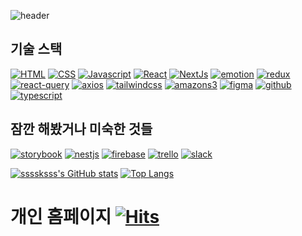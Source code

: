 
![header](https://capsule-render.vercel.app/api?type=cylinder&height=120&section=header&text=1개의%20제대로된%20서비스를%20만들고%20운영할%20줄%20아는%20개발자가%20목표입니다.&fontSize=90&fontColor=fafafa&animation=twinkling&fontSize=24)


## 기술 스택
[![HTML](https://img.shields.io/badge/HTML5-E34F26?style=flat-square&logo=HTML5&logoColor=FFFFFF)](https://blog.ssssksss.xyz/blog?first-category=27&second-category=20)
[![CSS](https://img.shields.io/badge/CSS3-1572B6?style=flat-square&logo=CSS3&logoColor=FFFFFF)](https://blog.ssssksss.xyz/blog?first-category=27&second-category=21)
[![Javascript](https://img.shields.io/badge/javascript-F7DF1E?style=flat-square&logo=javascript&logoColor=fafafa)](https://blog.ssssksss.xyz/blog?first-category=27&second-category=25)
[![React](https://img.shields.io/badge/React-61DAFB?style=flat-square&logo=React&logoColor=FFFFFF)](https://blog.ssssksss.xyz/blog?first-category=27&second-category=26)
[![NextJs](https://img.shields.io/badge/nextjs-000000?style=flat-square&logo=nextdotjs&logoColor=FFFFFF)](https://blog.ssssksss.xyz/blog?first-category=27&second-category=35)
[![emotion](https://img.shields.io/badge/styledcomponents-DB7093?style=flat-square&logo=styledcomponents&logoColor=FFFFFF)](https://blog.ssssksss.xyz/blog?first-category=27&second-category=28)
[![redux](https://img.shields.io/badge/redux-764ABC?style=flat-square&logo=redux&logoColor=FFFFFF)]()
[![react-query](https://img.shields.io/badge/reactquery-FF4154?style=flat-square&logo=reactquery&logoColor=FFFFFF)]()
[![axios](https://img.shields.io/badge/axios-5A29E4?style=flat-square&logo=axios&logoColor=FFFFFF)]()
[![tailwindcss](https://img.shields.io/badge/tailwindcss-06B6D4?style=flat-square&logo=tailwindcss&logoColor=FFFFFF)]()
[![amazons3](https://img.shields.io/badge/amazons3-569A31?style=flat-square&logo=amazons3&logoColor=FFFFFF)]()
[![figma](https://img.shields.io/badge/figma-F24E1E?style=flat-square&logo=figma&logoColor=FFFFFF)]()
[![github](https://img.shields.io/badge/github-181717?style=flat-square&logo=github&logoColor=FFFFFF)]()
[![typescript](https://img.shields.io/badge/typescript-3178C6?style=flat-square&logo=typescript&logoColor=FFFFFF)]()
<!-- [![react-hook-form](https://img.shields.io/badge/reacthookform-FF4154?style=flat-square&logo=reacthookform&logoColor=333333)]() -->
<!-- [![springboot](https://img.shields.io/badge/springboot-6DB33F?style=flat-square&logo=springboot&logoColor=FFFFFF)]() -->
<!-- [![springsecurity](https://img.shields.io/badge/springsecurity-6DB33F?style=flat-square&logo=springsecurity&logoColor=FFFFFF)]() -->
<!-- [![nestjs](https://img.shields.io/badge/NGINX-009639?style=flat-square&logo=NGINX&logoColor=FFFFFF)]() -->
<!-- [![apachetomcat](https://img.shields.io/badge/apachetomcat-F8DC75?style=flat-square&logo=apachetomcat&logoColor=333333)]() -->
<!-- [![mysql](https://img.shields.io/badge/mysql-4479A1?style=flat-square&logo=mysql&logoColor=FFFFFF)]() -->


## 잠깐 해봤거나 미숙한 것들


[![storybook](https://img.shields.io/badge/storybook-FF4785?style=flat-square&logo=storybook&logoColor=FFFFFF)]()
[![nestjs](https://img.shields.io/badge/nestjs-E0234E?style=flat-square&logo=nestjs&logoColor=FFFFFF)]()
[![firebase](https://img.shields.io/badge/firebase-FFCA28?style=flat-square&logo=firebase&logoColor=FFFFFF)]()
[![trello](https://img.shields.io/badge/trello-0052CC?style=flat-square&logo=trello&logoColor=FFFFFF)]()
[![slack](https://img.shields.io/badge/slack-4A154B?style=flat-square&logo=slack&logoColor=FFFFFF)]()
<!-- [![pwa](https://img.shields.io/badge/pwa-5A0FC8?style=flat-square&logo=pwa&logoColor=FFFFFF)]() -->
<!-- [![swagger](https://img.shields.io/badge/swagger-85EA2D?style=flat-square&logo=swagger&logoColor=FFFFFF)]() -->
<!-- [![nodedotjs](https://img.shields.io/badge/nodejs-339933?style=flat-square&logo=nodedotjs&logoColor=FFFFFF)]() -->



[![ssssksss's GitHub stats](https://github-readme-stats.vercel.app/api?username=ssssksss&theme=radical)]()
[![Top Langs](https://github-readme-stats.vercel.app/api/top-langs/?username=ssssksss&layout=compact)](https://github.com/ssssksss/github-readme-stats)

# 개인 홈페이지 [![Hits](https://hits.seeyoufarm.com/api/count/incr/badge.svg?url=https%3A%2F%2Fblog.ssssksss.xyz&count_bg=%2379C83D&title_bg=%23555555&icon=&icon_color=%23E7E7E7&title=hits&edge_flat=false)](https://blog.ssssksss.xyz)            


